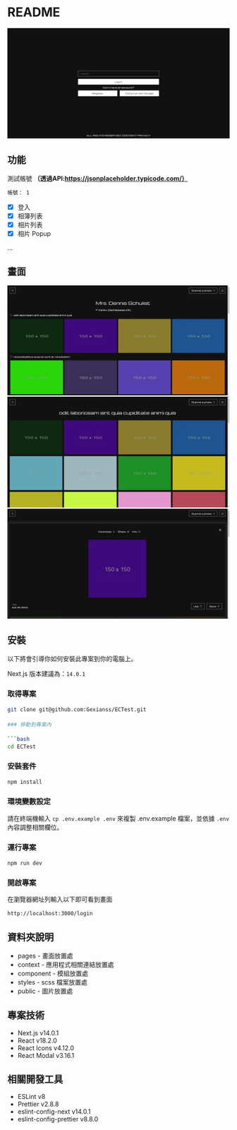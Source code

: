# README 

![專案封面圖](public/login.png)


## 功能

測試帳號 **（透過API:https://jsonplaceholder.typicode.com/）**

```bash
帳號： 1
```

- [x] 登入
- [x] 相簿列表
- [x] 相⽚列表
- [x] 相⽚ Popup

...

## 畫面


![範例圖片 1](public/album.png)
![範例圖片 2](public/photo-list.png)
![範例圖片 3](public/modal.png)

## 安裝


以下將會引導你如何安裝此專案到你的電腦上。

Next.js 版本建議為：`14.0.1` 

### 取得專案

```bash
git clone git@github.com:Gexianss/ECTest.git

### 移動到專案內

```bash
cd ECTest
```

### 安裝套件

```bash
npm install
```

### 環境變數設定

請在終端機輸入 `cp .env.example .env` 來複製 .env.example 檔案，並依據 `.env` 內容調整相關欄位。

### 運行專案

```bash
npm run dev
```

### 開啟專案

在瀏覽器網址列輸入以下即可看到畫面

```bash
http://localhost:3000/login
```

## 資料夾說明

- pages - 畫面放置處
- context - 應用程式相關連結放置處
- component - 模組放置處
- styles - scss 檔案放置處
- public - 圖片放置處

## 專案技術

- Next.js v14.0.1
- React v18.2.0 
- React Icons v4.12.0
- React Modal v3.16.1

## 相關開發工具

- ESLint v8
- Prettier v2.8.8
- eslint-config-next v14.0.1
- eslint-config-prettier v8.8.0